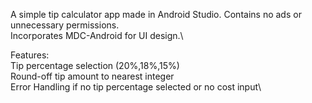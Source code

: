 A simple tip calculator app made in Android Studio. Contains no ads or unnecessary permissions.\
Incorporates MDC-Android for UI design.\

Features:\
Tip percentage selection (20%,18%,15%)\
Round-off tip amount to nearest integer\
Error Handling if no tip percentage selected or no cost input\
